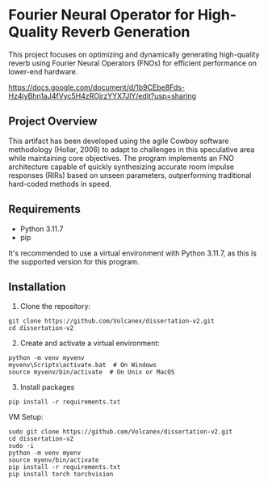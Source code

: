 
# Fourier Neural Operator for High-Quality Reverb Generation

This project focuses on optimizing and dynamically generating high-quality reverb using Fourier Neural Operators (FNOs) for efficient performance on lower-end hardware.

https://docs.google.com/document/d/1b9CEbe8Fds-Hz4iyBhn1aJ4fVyc5H4zROjrzYYX7JlY/edit?usp=sharing

## Project Overview

This artifact has been developed using the agile Cowboy software methodology (Hollar, 2006) to adapt to challenges in this speculative area while maintaining core objectives. The program implements an FNO architecture capable of quickly synthesizing accurate room impulse responses (RIRs) based on unseen parameters, outperforming traditional hard-coded methods in speed.

## Requirements

- Python 3.11.7
- pip

It's recommended to use a virtual environment with Python 3.11.7, as this is the supported version for this program.

## Installation

1. Clone the repository:

```
git clone https://github.com/Volcanex/dissertation-v2.git
cd dissertation-v2
```

2. Create and activate a virtual environment:

```
python -m venv myvenv
myvenv\Scripts\activate.bat  # On Windows
source myvenv/bin/activate  # On Unix or MacOS
```
3. Install packages

 ```
pip install -r requirements.txt
```
VM Setup:

```
sudo git clone https://github.com/Volcanex/dissertation-v2.git
cd dissertation-v2
sudo -i
python -m venv myenv
source myenv/bin/activate
pip install -r requirements.txt
pip install torch torchvision
```

